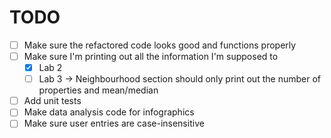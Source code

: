 # TODO
- [ ] Make sure the refactored code looks good and functions properly
- [ ] Make sure I'm printing out all the information I'm supposed to
  - [x] Lab 2
  - [ ] Lab 3 -> Neighbourhood section should only print out the number of properties and mean/median
- [ ] Add unit tests
- [ ] Make data analysis code for infographics
- [ ] Make sure user entries are case-insensitive